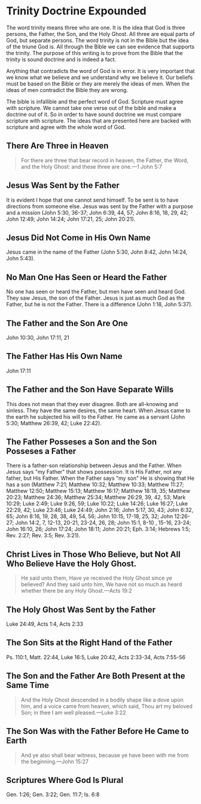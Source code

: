 # Trinity Doctrine Expounded

The word trinity means three who are one. It is the idea that God is three persons, the Father, the Son, and the Holy Ghost. All three are equal parts of God, but separate persons. The word trinity is not in the Bible but the idea of the triune God is. All through the Bible we can see evidence that supports the trinity. The purpose of this writing is to prove from the Bible that the trinity is sound doctrine and is indeed a fact.

Anything that contradicts the word of God is in error. It is very important that we know what we believe and we understand why we believe it. Our beliefs must be based on the Bible or they are merely the ideas of men. When the ideas of men contradict the Bible they are wrong.

The bible is infallible and the perfect word of God. Scripture must agree with scripture. We cannot take one verse out of the bible and make a doctrine out of it. So in order to have sound doctrine we must compare scripture with scripture. The ideas that are presented here are backed with scripture and agree with the whole word of God.

## There Are Three in Heaven

> For there are three that bear record in heaven, the Father, the Word, and the Holy Ghost: and these three are one.&mdash;1 John 5:7

## Jesus Was Sent by the Father

It is evident I hope that one cannot send himself. To be sent is to have directions from someone else. Jesus was sent by the Father with a purpose and a mission (John 5:30, 36-37; John 6:39, 44, 57; John 8:16, 18, 29, 42; John 12:49; John 14:24; John 17:21, 25; John 20:21).

## Jesus Did Not Come in His Own Name

Jesus came in the name of the Father (John 5:30, John 8:42, John 14:24, John 5:43).

## No Man One Has Seen or Heard the Father

No one has seen or heard the Father, but men have seen and heard God. They saw Jesus, the son of the Father. Jesus is just as much God as the Father, but he is not the Father. There is a difference (John 1:18, John 5:37).

## The Father and the Son Are One

John 10:30, John 17:11, 21

## The Father Has His Own Name

John 17:11

## The Father and the Son Have Separate Wills

This does not mean that they ever disagree. Both are all-knowing and sinless. They have the same desires, the same heart. When Jesus came to the earth he subjected his will to the Father. He came as a servant (John 5:30; Matthew 26:39, 42; Luke 22:42).

## The Father Posseses a Son and the Son Posseses a Father

There is a father-son relationship between Jesus and the Father. When Jesus says "my Father" that shows possession. It is His Father, not any father, but His Father. When the Father says "my son" He is showing that He has a son (Matthew 7:21; Matthew 10:32; Matthew 10:33; Matthew 11:27; Matthew 12:50; Matthew 15:13; Matthew 16:17; Matthew 18:19, 35; Matthew 20:23; Matthew 24:36; Matthew 25:34; Matthew 26:29, 39, 42, 53; Mark 10:29; Luke 2:49; Luke 9:26, 59; Luke 10:22; Luke 14:26; Luke 16:27; Luke 22:29, 42; Luke 23:46; Luke 24:49; John 2:16; John 5:17, 30, 43; John 6:32, 65; John 8:16, 19, 28, 38, 49, 54, 56; John 10:15, 17-18, 25, 32; John 12:26-27; John 14:2, 7, 12-13, 20-21, 23-24, 26, 28; John 15:1, 8-10 , 15-16, 23-24; John 16:10, 26; John 17:24; John 18:11; John 20:21; Eph. 3:14; Hebrews 1:5; Rev. 2:27; Rev. 3:5; Rev. 3:21).

## Christ Lives in Those Who Believe, but Not All Who Believe Have the Holy Ghost.

> He said unto them, Have ye received the Holy Ghost since ye believed? And they said unto him, We have not so much as heard whether there be any Holy Ghost.&mdash;Acts 19:2

## The Holy Ghost Was Sent by the Father

Luke 24:49, Acts 1:4, Acts 2:33

## The Son Sits at the Right Hand of the Father

Ps. 110:1, Matt. 22:44, Luke 16:5, Luke 20:42, Acts 2:33-34, Acts 7:55-56

## The Son and the Father Are Both Present at the Same Time

> And the Holy Ghost descended in a bodily shape like a dove upon him, and a voice came from heaven, which said, Thou art my beloved Son; in thee I am well pleased.&mdash;Luke 3:22

## The Son Was with the Father Before He Came to Earth

> And ye also shall bear witness, because ye have been with me from the beginning.&mdash;John 15:27

## Scriptures Where God Is Plural

Gen. 1:26; Gen. 3:22; Gen. 11:7; Is. 6:8